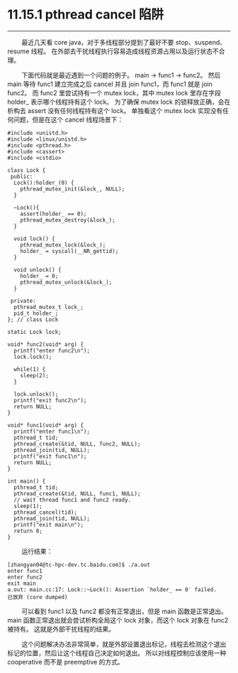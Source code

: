 # 11.15.1 pthread cancel 陷阱
***

&emsp;&emsp;
最近几天看 core java，对于多线程部分提到了最好不要 stop、suspend、resume 线程。
在外部去干扰线程执行容易造成线程资源占用以及运行状态不合理。

&emsp;&emsp;
下面代码就是最近遇到一个问题的例子。
main -> func1 -> func2。
然后 main 等待 func1 建立完成之后 cancel 并且 join func1，而 func1 就是 join func2。
而 func2 里尝试持有一个 mutex lock，其中 mutex lock 里存在字段 holder\_ 表示哪个线程持有这个 lock。
为了确保 mutex lock 的锁释放正确，会在析构去 assert 没有任何线程持有这个 lock。
单独看这个 mutex lock 实现没有任何问题，但是在这个 cancel 线程场景下：

    #include <unistd.h>
    #include <linux/unistd.h>
    #include <pthread.h>
    #include <cassert>
    #include <cstdio>
    
    class Lock {
     public:
      Lock():holder_(0) {
        pthread_mutex_init(&lock_, NULL);
      }
      
      ~Lock(){
        assert(holder_ == 0);
        pthread_mutex_destroy(&lock_);
      }
      
      void lock() {
        pthread_mutex_lock(&lock_);
        holder_ = syscall(__NR_gettid);
      }
      
      void unlock() {
        holder_ = 0;
        pthread_mutex_unlock(&lock_);
      }
      
     private:
      pthread_mutex_t lock_;
      pid_t holder_;
    }; // class Lock
    
    static Lock lock;
    
    void* func2(void* arg) {
      printf("enter func2\n");
      lock.lock();
      
      while(1) {
        sleep(2);
      }
      
      lock.unlock();
      printf("exit func2\n");
      return NULL;
    }
    
    void* func1(void* arg) {
      printf("enter func1\n");
      pthread_t tid;
      pthread_create(&tid, NULL, func2, NULL);
      pthread_join(tid, NULL);
      printf("exit func1\n");
      return NULL;
    }
    
    int main() {
      pthread_t tid;
      pthread_create(&tid, NULL, func1, NULL);
      // wait thread func1 and func2 ready.
      sleep(1);
      pthread_cancel(tid);
      pthread_join(tid, NULL);
      printf("exit main\n");
      return 0;
    }

&emsp;&emsp;
运行结果：

    [zhangyan04@tc-hpc-dev.tc.baidu.com]$ ./a.out
    enter func1
    enter func2
    exit main
    a.out: main.cc:17: Lock::~Lock(): Assertion `holder_ == 0′ failed.
    已放弃 (core dumped)

&emsp;&emsp;
可以看到 func1 以及 func2 都没有正常退出，但是 main 函数是正常退出。
main 函数正常退出就会尝试析构全局这个 lock 对象，而这个 lock 对象在 func2 被持有。
这就是外部干扰线程的结果。

&emsp;&emsp;
这个问题解决办法非常简单，就是外部设置退出标记，线程去检测这个退出标记的位置，然后让这个线程自己决定如何退出。
所以对线程控制应该使用一种 cooperative 而不是 preemptive 的方式。